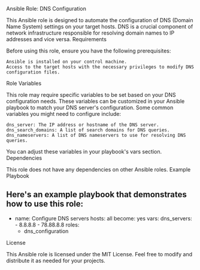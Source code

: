 Ansible Role: DNS Configuration

This Ansible role is designed to automate the configuration of DNS (Domain Name System) settings on your target hosts. DNS is a crucial component of network infrastructure responsible for resolving domain names to IP addresses and vice versa.
Requirements

Before using this role, ensure you have the following prerequisites:

    Ansible is installed on your control machine.
    Access to the target hosts with the necessary privileges to modify DNS configuration files.

Role Variables

This role may require specific variables to be set based on your DNS configuration needs. These variables can be customized in your Ansible playbook to match your DNS server's configuration. Some common variables you might need to configure include:

    dns_server: The IP address or hostname of the DNS server.
    dns_search_domains: A list of search domains for DNS queries.
    dns_nameservers: A list of DNS nameservers to use for resolving DNS queries.

You can adjust these variables in your playbook's vars section.
Dependencies

This role does not have any dependencies on other Ansible roles.
Example Playbook

Here's an example playbook that demonstrates how to use this role:
---
- name: Configure DNS servers
  hosts: all
  become: yes
  vars:
    dns_servers:
      - 8.8.8.8
      - 78.88.8.8
  roles:
    - dns_configuration

License

This Ansible role is licensed under the MIT License. Feel free to modify and distribute it as needed for your projects.
